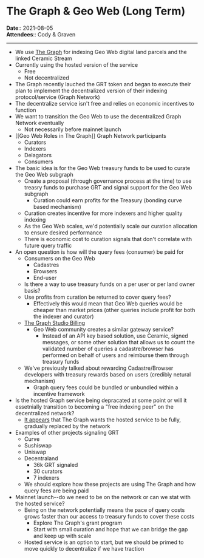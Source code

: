 # The Graph & Geo Web (Long Term)  
**Date**:: 2021-08-05  
**Attendees**:: Cody & Graven  

---

* We use [The Graph][1] for indexing Geo Web digital land parcels and the linked Ceramic Stream
* Currently using the hosted version of the service
    * Free
    * Not decentralized
* The Graph recently lauched the GRT token and began to execute their plan to implement the decentralized version of their indexing protocol/service (Graph Network)
* The decentralize service isn't free and relies on economic incentives to function
* We want to transition the Geo Web to use the decentralized Graph Network eventually
    * Not necessarily before mainnet launch
* [[Geo Web Roles in The Graph]] Graph Network participants
    * Curators 
    * Indexers
    * Delagators
    * Consumers
* The basic idea is for the Geo Web treasury funds to be used to curate the Geo Web subgraph
    * Create a proposal (through governance process at the time) to use treasry funds to purchase GRT and signal support for the Geo Web subgraph
        * Curation could earn profits for the Treasury (bonding curve based mechanism)
    * Curation creates incentive for more indexers and higher quality indexing
    * As the Geo Web scales, we'd potentially scale our curation allocation to ensure desired performance
    * There is economic cost to curation signals that don't correlate with future query traffic
* An open question is how will the query fees (consumer) be paid for
    * Consumers on the Geo Web
        * Cadastres
        * Browsers
        * End-user
    * Is there a way to use treasury funds on a per user or per land owner basis?
    * Use profits from curation be returned to cover query fees?
        * Effectively this would mean that Geo Web queries would be cheaper than market prices (other queries include profit for both the indexer and curator)
    * [The Graph Studio Billing][2]
        * Geo Web community creates a similar gateway service?
            * Instead of an API key based solution, use Ceramic, signed messages, or some other solution that allows us to count the validated number of queries a cadastre/browser has performed on behalf of users and reimburse them through treasury funds
    * We've previously talked about rewarding Cadastre/Browser developers with treasury rewards based on users (credibly netural mechanism)
        * Graph query fees could be bundled or unbundled within a incentive framework
* Is the hosted Graph service being depracated at some point or will it essetnially transition to becoming a "free indexing peer" on the decentralized network?
    * [It appears][3] that The Graph wants the hosted service to be fully, gradually replaced by the network
* Examples of other projects signaling GRT
    * Curve
    * Sushiswap
    * Uniswap
    * Decentraland
        * 36k GRT signaled
        * 30 curators
        * 7 indexers
    * We should explore how these projects are using The Graph and how query fees are being paid
* Mainnet launch--do we need to be on the network or can we stat with the hosted service?
    * Being on the network potentially means the pace of query costs grows faster than our access to treasury funds to cover these costs
        * Explore The Graph's grant program
        * Start with small curation and hope that we can bridge the gap and keep up with scale
    * Hosted service is an option to start, but we should be primed to move quickly to decentralize if we have traction

[1]: https://thegraph.com
[2]: https://thegraph.com/docs/studio/billing
[3]: https://thegraph.com/blog/curation-live